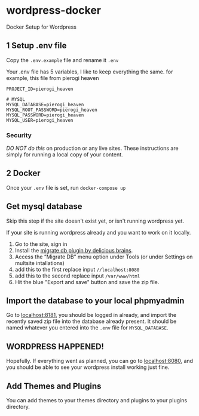 # wordpress-docker
Docker Setup for Wordpress

## 1 Setup .env file

Copy the `.env.example` file and rename it `.env`

Your .env file has 5 variables, I like to keep everything the same. for example, this file from pierogi heaven

```
PROJECT_ID=pierogi_heaven

# MYSQL
MYSQL_DATABASE=pierogi_heaven
MYSQL_ROOT_PASSWORD=pierogi_heaven
MYSQL_PASSWORD=pierogi_heaven
MYSQL_USER=pierogi_heaven
```

### Security

*DO NOT do this* on production or any live sites. These instructions are simply for running a local copy of your content.

## 2 Docker

Once your `.env` file is set, run `docker-compose up`

## Get mysql database

Skip this step if the site doesn't exist yet, or isn't running wordpress yet.

If your site is running wordpress already and you want to work on it locally. 

1. Go to the site, sign in
2. Install the [migrate db plugin by delicious brains](https://wordpress.org/plugins/wp-migrate-db/).
3. Access the “Migrate DB” menu option under Tools (or under Settings on multsite intallations)
4. add this to the first replace input `//localhost:8080`
5. add this to the second replace input `/var/www/html`
6. Hit the blue "Export and save" button and save the zip file.

## Import the database to your local phpmyadmin

Go to [localhost:8181](http://localhost:8181), you should be logged in already, and import the recently saved zip file into the database already present. It should be named whatever you entered into the `.env` file for `MYSQL_DATABASE`.

## WORDPRESS HAPPENED!

Hopefully. If everything went as planned, you can go to [localhost:8080](http://localhost:8080), and you should be able to see your wordpress install working just fine.

## Add Themes and Plugins

You can add themes to your themes directory and plugins to your plugins directory.
